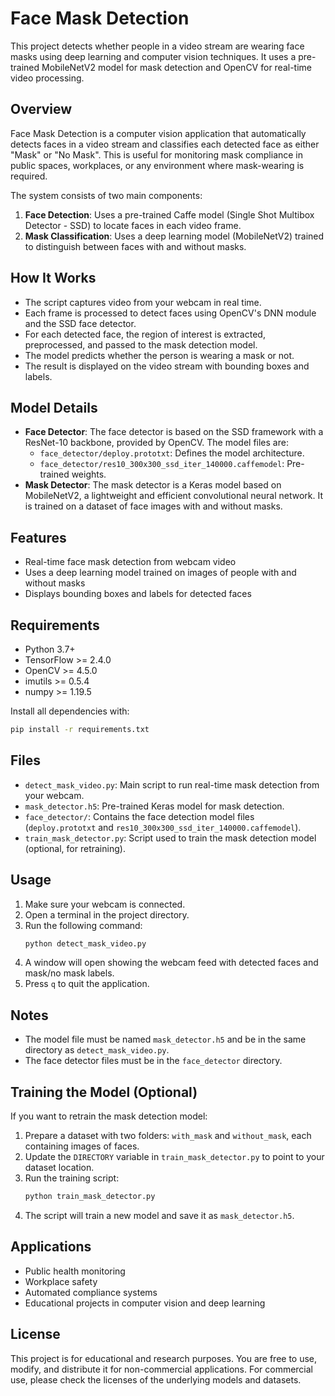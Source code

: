 # Face Mask Detection

This project detects whether people in a video stream are wearing face masks using deep learning and computer vision techniques. It uses a pre-trained MobileNetV2 model for mask detection and OpenCV for real-time video processing.

## Overview
Face Mask Detection is a computer vision application that automatically detects faces in a video stream and classifies each detected face as either "Mask" or "No Mask". This is useful for monitoring mask compliance in public spaces, workplaces, or any environment where mask-wearing is required.

The system consists of two main components:
1. **Face Detection**: Uses a pre-trained Caffe model (Single Shot Multibox Detector - SSD) to locate faces in each video frame.
2. **Mask Classification**: Uses a deep learning model (MobileNetV2) trained to distinguish between faces with and without masks.

## How It Works
- The script captures video from your webcam in real time.
- Each frame is processed to detect faces using OpenCV's DNN module and the SSD face detector.
- For each detected face, the region of interest is extracted, preprocessed, and passed to the mask detection model.
- The model predicts whether the person is wearing a mask or not.
- The result is displayed on the video stream with bounding boxes and labels.

## Model Details
- **Face Detector**: The face detector is based on the SSD framework with a ResNet-10 backbone, provided by OpenCV. The model files are:
  - `face_detector/deploy.prototxt`: Defines the model architecture.
  - `face_detector/res10_300x300_ssd_iter_140000.caffemodel`: Pre-trained weights.
- **Mask Detector**: The mask detector is a Keras model based on MobileNetV2, a lightweight and efficient convolutional neural network. It is trained on a dataset of face images with and without masks.

## Features
- Real-time face mask detection from webcam video
- Uses a deep learning model trained on images of people with and without masks
- Displays bounding boxes and labels for detected faces

## Requirements
- Python 3.7+
- TensorFlow >= 2.4.0
- OpenCV >= 4.5.0
- imutils >= 0.5.4
- numpy >= 1.19.5

Install all dependencies with:
```bash
pip install -r requirements.txt
```

## Files
- `detect_mask_video.py`: Main script to run real-time mask detection from your webcam.
- `mask_detector.h5`: Pre-trained Keras model for mask detection.
- `face_detector/`: Contains the face detection model files (`deploy.prototxt` and `res10_300x300_ssd_iter_140000.caffemodel`).
- `train_mask_detector.py`: Script used to train the mask detection model (optional, for retraining).

## Usage
1. Make sure your webcam is connected.
2. Open a terminal in the project directory.
3. Run the following command:
   ```bash
   python detect_mask_video.py
   ```
4. A window will open showing the webcam feed with detected faces and mask/no mask labels.
5. Press `q` to quit the application.

## Notes
- The model file must be named `mask_detector.h5` and be in the same directory as `detect_mask_video.py`.
- The face detector files must be in the `face_detector` directory.

## Training the Model (Optional)
If you want to retrain the mask detection model:
1. Prepare a dataset with two folders: `with_mask` and `without_mask`, each containing images of faces.
2. Update the `DIRECTORY` variable in `train_mask_detector.py` to point to your dataset location.
3. Run the training script:
   ```bash
   python train_mask_detector.py
   ```
4. The script will train a new model and save it as `mask_detector.h5`.

## Applications
- Public health monitoring
- Workplace safety
- Automated compliance systems
- Educational projects in computer vision and deep learning

## License
This project is for educational and research purposes. You are free to use, modify, and distribute it for non-commercial applications. For commercial use, please check the licenses of the underlying models and datasets. 

